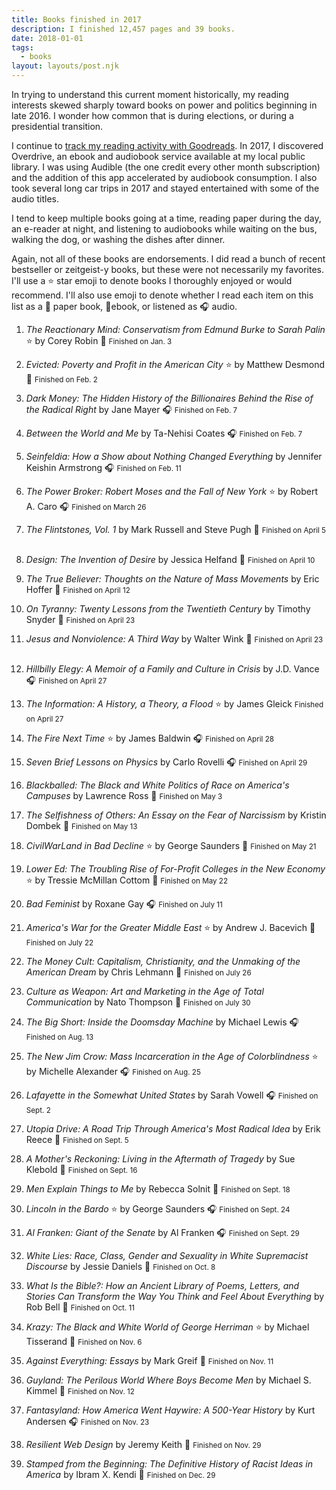 ```yaml
---
title: Books finished in 2017
description: I finished 12,457 pages and 39 books.
date: 2018-01-01
tags:
  - books
layout: layouts/post.njk
---
```


In trying to understand this current moment historically, my reading interests skewed sharply toward books on power and politics beginning in late 2016. I wonder how common that is during elections, or during a presidential transition.

I continue to [track my reading activity with Goodreads](https://www.goodreads.com/nsmsn). In 2017, I discovered Overdrive, an ebook and audiobook service available at my local public library. I was using Audible (the one credit every other month subscription) and the addition of this app accelerated by audiobook consumption. I also took several long car trips in 2017 and stayed entertained with some of the audio titles.

I tend to keep multiple books going at a time, reading paper during the day, an e-reader at night, and listening to audiobooks while waiting on the bus, walking the dog, or washing the dishes after dinner.

Again, not all of these books are endorsements. I did read a bunch of recent bestseller or zeitgeist-y books, but these were not necessarily my favorites. I'll use a ⭐ star emoji to denote books I thoroughly enjoyed or would recommend. I'll also use emoji to denote whether I read each item on this list as a 📖 paper book, 📱ebook,  or listened as 🎧 audio. 


1.  <i>The Reactionary Mind: Conservatism from Edmund Burke to Sarah Palin </i> ⭐
    by Corey Robin
    📱 <small>Finished on <time datetime="2017-01-03">Jan. 3</time></small>
    &nbsp;

2.  <i>Evicted: Poverty and Profit in the American City</i> ⭐
    by Matthew Desmond
    📖 <small>Finished on <time datetime="2017-02-02">Feb. 2</time></small>
    &nbsp;

3.  <i>Dark Money: The Hidden History of the Billionaires Behind the Rise of the Radical Right </i>
    by Jane Mayer
    🎧 <small>Finished on <time datetime="2017-02-07">Feb. 7</time></small>
    &nbsp;

4.  <i>Between the World and Me </i>
    by Ta-Nehisi Coates
    🎧 <small>Finished on <time datetime="2017-02-07">Feb. 7</time></small>
    &nbsp;

5.  <i>Seinfeldia: How a Show about Nothing Changed Everything</i>
    by Jennifer Keishin Armstrong
    🎧 <small>Finished on <time datetime="2017-02-11">Feb. 11</time></small>
    &nbsp;

6.  <i>The Power Broker: Robert Moses and the Fall of New York </i> ⭐
    by Robert A. Caro
    🎧 <small>Finished on <time datetime="2017-03-26">March 26</time></small>
    &nbsp;

7.  <i>The Flintstones, Vol. 1 </i>
    by Mark Russell and Steve Pugh
    📖 <small>Finished on <time datetime="2017-04-05">April 5</time></small>
    &nbsp;

8.  <i>Design: The Invention of Desire</i>
    by Jessica Helfand
    📖 <small>Finished on <time datetime="2017-04-10">April 10</time></small>
    &nbsp;

9.  <i>The True Believer: Thoughts on the Nature of Mass Movements </i>
    by Eric Hoffer
    📖 <small>Finished on <time datetime="2017-04-12">April 12</time></small>
    &nbsp;

10. <i> On Tyranny: Twenty Lessons from the Twentieth Century</i>
    by Timothy Snyder
    📖 <small>Finished on <time datetime="2017-04-23">April 23</time></small>
    &nbsp;

11. <i>Jesus and Nonviolence: A Third Way </i>
    by Walter Wink
    📖 <small>Finished on <time datetime="2017-04-23">April 23</time></small>
    &nbsp;

12. <i>Hillbilly Elegy: A Memoir of a Family and Culture in Crisis </i>
    by J.D. Vance
    🎧 <small>Finished on <time datetime="2017-04-27">April 27</time></small>
    &nbsp;

13. <i>The Information: A History, a Theory, a Flood</i> ⭐
    by James Gleick
    <small>Finished on <time datetime="2017-04-27">April 27</time></small>
    &nbsp;

14. <i>The Fire Next Time</i> ⭐
    by James Baldwin
    🎧 <small>Finished on <time datetime="2017-04-28">April 28</time></small>
    &nbsp;

15. <i>Seven Brief Lessons on Physics </i>
    by Carlo Rovelli
    🎧 <small>Finished on <time datetime="2017-04-29">April 29</time></small>
    &nbsp;

16. <i>Blackballed: The Black and White Politics of Race on America's Campuses</i>
    by Lawrence Ross
    📖 <small>Finished on <time datetime="2017-05-03">May 3</time></small>
    &nbsp;

17. <i>The Selfishness of Others: An Essay on the Fear of Narcissism </i>
    by Kristin Dombek
    📖 <small>Finished on <time datetime="2017-05-13">May 13</time></small>
    &nbsp;

18. <i>CivilWarLand in Bad Decline </i> ⭐
    by George Saunders
    📖 <small>Finished on <time datetime="2017-05-21">May 21</time></small>
    &nbsp;

19. <i>Lower Ed: The Troubling Rise of For-Profit Colleges in the New Economy </i> ⭐
    by Tressie McMillan Cottom
    📖 <small>Finished on <time datetime="2017-05-22">May 22</time></small>
    &nbsp;

20. <i>Bad Feminist </i>
    by Roxane Gay
    🎧 <small>Finished on <time datetime="2017-07-11">July 11</time></small>
    &nbsp;

21. <i>America's War for the Greater Middle East </i> ⭐
    by Andrew J. Bacevich
    📖 <small>Finished on <time datetime="2017-07-22">July 22</time></small>
    &nbsp;

22. <i>The Money Cult: Capitalism, Christianity, and the Unmaking of the American Dream</i>
    by Chris Lehmann
    📖 <small>Finished on <time datetime="2017-07-26">July 26</time></small>
    &nbsp;

23. <i>Culture as Weapon: Art and Marketing in the Age of Total Communication </i>
    by Nato Thompson
    📖 <small>Finished on <time datetime="2017-07-30">July 30</time></small>
    &nbsp;

24. <i>The Big Short: Inside the Doomsday Machine </i>
    by Michael Lewis
    🎧 <small>Finished on <time datetime="2017-08-13">Aug. 13</time></small>
    &nbsp;

25. <i>The New Jim Crow: Mass Incarceration in the Age of Colorblindness </i>⭐
    by Michelle Alexander
    🎧 <small>Finished on <time datetime="2017-08-25">Aug. 25</time></small>
    &nbsp;

26. <i>Lafayette in the Somewhat United States </i>
    by Sarah Vowell
    🎧 <small>Finished on <time datetime="2017-09-02">Sept. 2</time></small>
    &nbsp;

27. <i>Utopia Drive: A Road Trip Through America's Most Radical Idea </i>
    by Erik Reece
    📖 <small>Finished on <time datetime="2017-09-05">Sept. 5</time></small>
    &nbsp;

28. <i>A Mother's Reckoning: Living in the Aftermath of Tragedy </i>
    by Sue Klebold
    📖 <small>Finished on <time datetime="2017-09-16">Sept. 16</time></small>
    &nbsp;

29. <i>Men Explain Things to Me</i>
    by Rebecca Solnit
    📖 <small>Finished on <time datetime="2017-09-18">Sept. 18</time></small>
    &nbsp;

30. <i>Lincoln in the Bardo </i> ⭐
    by George Saunders
    🎧 <small>Finished on <time datetime="2017-09-24">Sept. 24</time></small>
    &nbsp;

31. <i>Al Franken: Giant of the Senate </i>
    by Al Franken
    🎧 <small>Finished on <time datetime="2017-09-29">Sept. 29</time></small>
    &nbsp;

32. <i> White Lies: Race, Class, Gender and Sexuality in White Supremacist Discourse</i>
    by Jessie Daniels
    📖 <small>Finished on <time datetime="2017-10-08">Oct. 8</time></small>
    &nbsp;

33. <i>What Is the Bible?: How an Ancient Library of Poems, Letters, and Stories Can Transform the Way You Think and Feel About Everything</i>
    by Rob Bell
    📖 <small>Finished on <time datetime="2017-10-11">Oct. 11</time></small>
    &nbsp;

34. <i>Krazy: The Black and White World of George Herriman </i>  ⭐
    by Michael Tisserand
    📖 <small>Finished on <time datetime="2017-11-06">Nov. 6</time></small>
    &nbsp;

35. <i>Against Everything: Essays</i>
    by Mark Greif
    📖 <small>Finished on <time datetime="2017-11-11">Nov. 11</time></small>
    &nbsp;

36. <i>Guyland: The Perilous World Where Boys Become Men </i>
    by Michael S. Kimmel
    📖 <small>Finished on <time datetime="2017-11-12">Nov. 12</time></small>
    &nbsp;

37. <i>Fantasyland: How America Went Haywire: A 500-Year History</i>
    by Kurt Andersen
    🎧 <small>Finished on <time datetime="2017-11-23">Nov. 23</time></small>
    &nbsp;

38. <i>Resilient Web Design</i>
    by Jeremy Keith
    📱 <small>Finished on <time datetime="2017-11-29">Nov. 29</time></small>
    &nbsp;

39. <i>Stamped from the Beginning: The Definitive History of Racist Ideas in America </i>
    by Ibram X. Kendi
    📖 <small>Finished on <time datetime="2017-12-29">Dec. 29</time></small>
    &nbsp;




